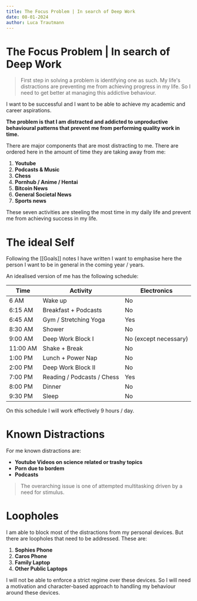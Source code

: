 ```yaml
---
title: The Focus Problem | In search of Deep Work
date: 08-01-2024
author: Luca Trautmann
---
```

# The Focus Problem | In search of Deep Work

> First step in solving a problem is identifying one as such. My life's distractions are preventing me from achieving progress in my life. So I need to get better at managing this addictive behaviour. 
> 

I want to be successful and I want to be able to achieve my academic and career aspirations. 

__The problem is that I am distracted and addicted to unproductive behavioural patterns that prevent me from performing quality work in time.__ 

There are major components that are most distracting to me. There are ordered here in the amount of time they are taking away from me:

1. __Youtube__
2. __Podcasts & Music__
3. __Chess__
4. __Pornhub / Anime / Hentai__
5. __Bitcoin News__
6. __General Societal News__
7. __Sports news__

These seven activities are steeling the most time in my daily life and prevent me from achieving success in my life. 

# The ideal Self
Following the [[Goals]] notes I have written I want to emphasise here the person I want to be in general in the coming year / years. 

An idealised version of me has the following schedule:

| Time | Activity | Electronics |
| ---- | ---- | ---- |
| 6 AM | Wake up | No |
| 6:15 AM | Breakfast + Podcasts | No |
| 6:45 AM | Gym / Stretching Yoga | Yes |
| 8:30 AM | Shower | No |
| 9:00 AM | Deep Work Block I | No (except necessary) |
| 11:00 AM | Shake + Break | No |
| 1:00 PM | Lunch + Power Nap | No |
| 2:00 PM | Deep Work Block II | No |
| 7:00 PM | Reading / Podcasts / Chess | Yes |
| 8:00 PM | Dinner | No |
| 9:30 PM  | Sleep | No |
On this schedule I will work effectively 9 hours / day. 

# Known Distractions
For me known distractions are:
- __Youtube Videos on science related or trashy topics__
- __Porn due to bordem__
- __Podcasts__


 > The overarching issue is one of attempted multitasking driven by a need for stimulus. 
 
# Loopholes
I am able to block most of the distractions from my personal devices. But there are loopholes that need to be addressed. These are: 

1. __Sophies Phone__
2. __Caros Phone__ 
3. __Family Laptop__
4. __Other Public Laptops__

I will not be able to enforce a strict regime over these devices. So I will need a motivation and character-based approach to handling my behaviour around these devices. 